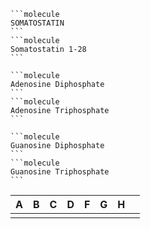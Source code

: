 ````col
```molecule
SOMATOSTATIN
```
```molecule
Somatostatin 1-28
```
````

````col
```molecule
Adenosine Diphosphate
```
```molecule
Adenosine Triphosphate
```
````
````col
```molecule
Guanosine Diphosphate
```
```molecule
Guanosine Triphosphate
```
````

| A   | B   | C   | D   | F   | G   | H   |     |
| --- | --- | --- | --- | --- | --- | --- | --- |
|     |     |     |     |     |     |     |     | 